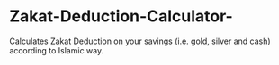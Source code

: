 # Zakat-Deduction-Calculator-
Calculates Zakat Deduction on your savings (i.e. gold, silver and cash) according to Islamic way.
